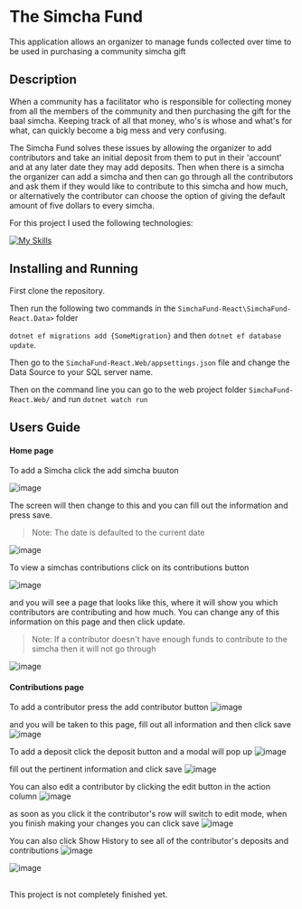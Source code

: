 # The Simcha Fund
This application allows an organizer to manage funds collected over time to be used in purchasing a community simcha gift

## Description
When a community has a facilitator who is responsible for collecting money from all the members of the community and then purchasing the gift for the baal simcha. Keeping track of all that money, who's is whose and what's for what, can quickly become a big mess and very confusing.


The Simcha Fund solves these issues by allowing the organizer to add contributors and take an initial deposit from them to put in their 'account' and at any later date they may add deposits. Then when there is a simcha the organizer can add a simcha and then can go through all the contributors and ask them if they would like to contribute to this simcha and how much, or alternatively the contributor can choose the option of giving the default amount of five dollars to every simcha.

For this project I used the following technologies:

[![My Skills](https://skillicons.dev/icons?i=cs,dotnet,js,vite,react,bootstrap&theme=dark&perline=30)](https://skillicons.dev)

 ## Installing and Running

First clone the repository.

Then run the following two commands in the `SimchaFund-React\SimchaFund-React.Data>` folder
 
 `dotnet ef migrations add {SomeMigration}`
and then `dotnet ef database update`.

Then go to the `SimchaFund-React.Web/appsettings.json` file
and change the Data Source to your SQL server name.

Then on the command line you can go to the web project folder `SimchaFund-React.Web/`
and run `dotnet watch run` 

## Users Guide
#### **Home page**

To add a Simcha click the add simcha buuton

![image](https://github.com/Malky157/SimchaFund-React/assets/129129116/bedd52a2-2821-44ef-80c2-4c860f126f79)

The screen will then change to this and you can fill out the information and press save.
> Note: The date is defaulted to the current date

![image](https://github.com/Malky157/SimchaFund-React/assets/129129116/ce20b7e9-6068-4aae-8cfe-c6986ba53f35)

To view a simchas contributions click on its contributions button

![image](https://github.com/Malky157/SimchaFund-React/assets/129129116/5104dd12-f124-4fa5-b66b-af0abf79779d)

and you will see a page that looks like this, where it will show you which contributors are contributing and how much. You can change any of this information on this page and then click update.
> Note: If a contributor doesn't have enough funds to contribute to the simcha then it will not go through

![image](https://github.com/Malky157/SimchaFund-React/assets/129129116/0680da7a-2a9e-4a15-95fb-dad4b9bcc774)


#### **Contributions page**

To add a contributor press the add contributor button
![image](https://github.com/Malky157/SimchaFund-React/assets/129129116/23474e1b-db0c-4896-923e-5c0549f0ccec)

and you will be taken to this page, fill out all information and then click save
![image](https://github.com/Malky157/SimchaFund-React/assets/129129116/1a6df164-071e-45b0-9d51-13e56a6850c3)

To add a deposit click the deposit button and a modal will pop up
![image](https://github.com/Malky157/SimchaFund-React/assets/129129116/20d22bfb-ff04-4979-9a96-3a8ee858addc)

fill out the pertinent information and click save
![image](https://github.com/Malky157/SimchaFund-React/assets/129129116/974010fb-a740-46be-99c1-5f5f042aac18)

You can also edit a contributor by clicking the edit button in the action column
![image](https://github.com/Malky157/SimchaFund-React/assets/129129116/dc118c42-51cb-46b2-a0d7-77ef11cfe758)

as soon as you click it the contributor's row will switch to edit mode, when you finish making your changes you can click save
![image](https://github.com/Malky157/SimchaFund-React/assets/129129116/3093c111-2d56-49cd-a956-34697adc375d)


You can also click Show History to see all of the contributor's deposits and contributions
![image](https://github.com/Malky157/SimchaFund-React/assets/129129116/e29b018d-7545-471c-96a9-b5607dc03cde)

![image](https://github.com/Malky157/SimchaFund-React/assets/129129116/1be5290b-77fa-4df6-9585-5bdc694b0ee0)





##
This project is not completely  finished yet.
